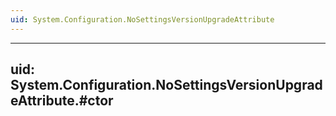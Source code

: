 ```yaml
---
uid: System.Configuration.NoSettingsVersionUpgradeAttribute
---
```


---
uid: System.Configuration.NoSettingsVersionUpgradeAttribute.#ctor
---
